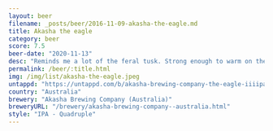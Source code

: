 ```yaml
---
layout: beer
filename: _posts/beer/2016-11-09-akasha-the-eagle.md
title: Akasha the eagle
category: beer
score: 7.5
beer-date: "2020-11-13"
desc: "Reminds me a lot of the feral tusk. Strong enough to warm on the way down. Not really much flavour though"
permalink: /beer/:title.html
img: /img/list/akasha-the-eagle.jpeg
untappd: "https://untappd.com/b/akasha-brewing-company-the-eagle-iiiipa/2593654"
country: "Australia"
brewery: "Akasha Brewing Company (Australia)"
breweryURL: "/brewery/akasha-brewing-company--australia.html"
style: "IPA - Quadruple"
---
```

